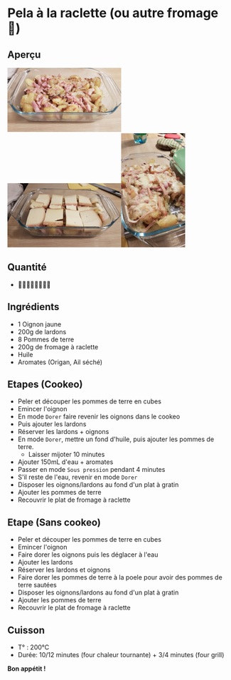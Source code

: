 # Pela à la raclette (ou autre fromage :cheese:)

## Aperçu

<img src="../img/pela_raclette_3.jpeg" alt="img3" style="zoom:25%;" /><img src="../img/pela_raclette_2.jpeg" alt="img2" style="zoom:25%;" /><img src="../img/pela_raclette_1.jpeg" alt="img1" style="zoom:25%;" />

## Quantité

* :raising_hand_man::raising_hand_man::raising_hand_man::raising_hand_man:

## Ingrédients

* 1 Oignon jaune
* 200g de lardons
* 8 Pommes de terre
* 200g de fromage à raclette
* Huile
* Aromates (Origan, Ail séché)

## Etapes (Cookeo)

* Peler et découper les pommes de terre en cubes
* Emincer l'oignon
* En mode `Dorer` faire revenir les oignons dans le cookeo
* Puis ajouter les lardons
* Réserver les lardons + oignons
* En mode `Dorer`,  mettre un fond d'huile, puis ajouter les pommes de terre.
  * Laisser mijoter 10 minutes
* Ajouter 150mL d'eau + aromates
* Passer en mode `Sous pression` pendant 4 minutes
* S'il reste de l'eau, revenir en mode `Dorer` 
* Disposer les oignons/lardons au fond d'un plat à gratin
* Ajouter les pommes de terre
* Recouvrir le plat de fromage à raclette

## Etape (Sans cookeo)

* Peler et découper les pommes de terre en cubes
* Emincer l'oignon
* Faire dorer les oignons puis les déglacer à l'eau
* Ajouter les lardons 
* Réserver les lardons et oignons
* Faire dorer les pommes de terre à la poele pour avoir des pommes de terre sautées
* Disposer les oignons/lardons au fond d'un plat à gratin
* Ajouter les pommes de terre
* Recouvrir le plat de fromage à raclette

## Cuisson 

* T° : 200°C
* Durée:  10/12 minutes (four chaleur tournante) + 3/4 minutes (four grill)

**Bon appétit !**